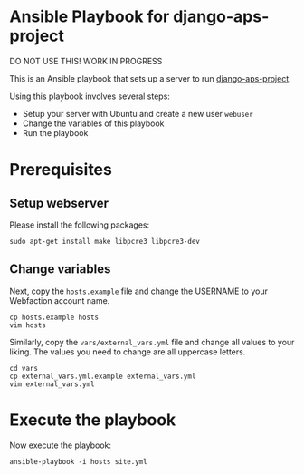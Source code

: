 # Ansible Playbook for django-aps-project

DO NOT USE THIS! WORK IN PROGRESS

This is an Ansible playbook that sets up a server to run
[django-aps-project](https://github.com/bitmazk/django-aps-project).

Using this playbook involves several steps:

* Setup your server with Ubuntu and create a new user `webuser`
* Change the variables of this playbook
* Run the playbook

# Prerequisites

## Setup webserver

Please install the following packages:

    sudo apt-get install make libpcre3 libpcre3-dev

## Change variables

Next, copy the `hosts.example` file and change the USERNAME to your Webfaction
account name.

    cp hosts.example hosts
    vim hosts

Similarly, copy the `vars/external_vars.yml` file and change all values to
your liking. The values you need to change are all uppercase letters.

    cd vars
    cp external_vars.yml.example external_vars.yml
    vim external_vars.yml

# Execute the playbook

Now execute the playbook:

    ansible-playbook -i hosts site.yml
